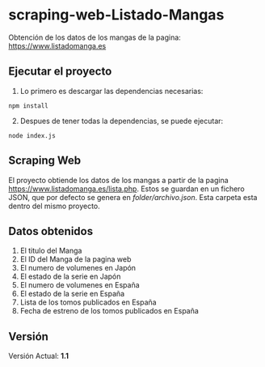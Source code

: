 # scraping-web-Listado-Mangas
Obtención de los datos de los mangas de la pagina: https://www.listadomanga.es

## Ejecutar el proyecto
1. Lo primero es descargar las dependencias necesarias:
```Node
npm install
```

2. Despues de tener todas la dependencias, se puede ejecutar:
```
node index.js 
```

## Scraping Web
El proyecto obtiende los datos de los mangas a partir de la pagina https://www.listadomanga.es/lista.php. Estos se guardan en un fichero JSON, que por defecto se genera en *folder/archivo.json*. Esta carpeta esta dentro del mismo proyecto.

## Datos obtenidos
1. El titulo del Manga
2. El ID del Manga de la pagina web
3. El numero de volumenes en Japón
4. El estado de la serie en Japón
5. El numero de volumenes en España
6. El estado de la serie en España 
7. Lista de los tomos publicados en España
8. Fecha de estreno de los tomos publicados en España  

## Versión
Versión Actual: **1.1**